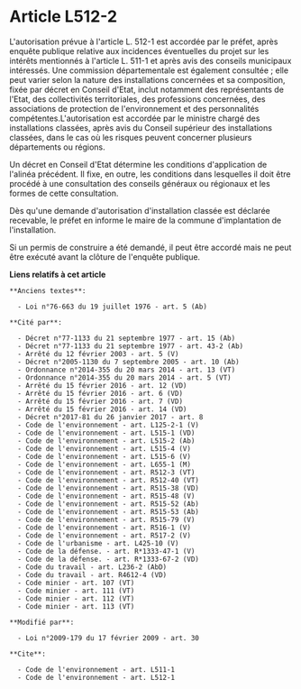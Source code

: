 # Article L512-2

L'autorisation prévue à l'article L. 512-1 est accordée par le préfet, après enquête publique relative aux incidences
éventuelles du projet sur les intérêts mentionnés à l'article L. 511-1 et après avis des conseils municipaux intéressés. Une
commission départementale est également consultée ; elle peut varier selon la nature des installations concernées et sa
composition, fixée par décret en Conseil d'Etat, inclut notamment des représentants de l'Etat, des collectivités
territoriales, des professions concernées, des associations de protection de l'environnement et des personnalités
compétentes.L'autorisation est accordée par le ministre chargé des installations classées, après avis du Conseil supérieur
des installations classées, dans le cas où les risques peuvent concerner plusieurs départements ou régions. 

Un décret en Conseil d'Etat détermine les conditions d'application de l'alinéa précédent. Il fixe, en outre, les conditions
dans lesquelles il doit être procédé à une consultation des conseils généraux ou régionaux et les formes de cette
consultation. 

Dès qu'une demande d'autorisation d'installation classée est déclarée recevable, le préfet en informe le maire de la commune
d'implantation de l'installation. 

Si un permis de construire a été demandé, il peut être accordé mais ne peut être exécuté avant la clôture de l'enquête
publique.

**Liens relatifs à cet article**

	**Anciens textes**:

	  - Loi n°76-663 du 19 juillet 1976 - art. 5 (Ab)

	**Cité par**:

	  - Décret n°77-1133 du 21 septembre 1977 - art. 15 (Ab)
	  - Décret n°77-1133 du 21 septembre 1977 - art. 43-2 (Ab)
	  - Arrêté du 12 février 2003 - art. 5 (V)
	  - Décret n°2005-1130 du 7 septembre 2005 - art. 10 (Ab)
	  - Ordonnance n°2014-355 du 20 mars 2014 - art. 13 (VT)
	  - Ordonnance n°2014-355 du 20 mars 2014 - art. 5 (VT)
	  - Arrêté du 15 février 2016 - art. 12 (VD)
	  - Arrêté du 15 février 2016 - art. 6 (VD)
	  - Arrêté du 15 février 2016 - art. 7 (VD)
	  - Arrêté du 15 février 2016 - art. 14 (VD)
	  - Décret n°2017-81 du 26 janvier 2017 - art. 8
	  - Code de l'environnement - art. L125-2-1 (V)
	  - Code de l'environnement - art. L515-1 (VD)
	  - Code de l'environnement - art. L515-2 (Ab)
	  - Code de l'environnement - art. L515-4 (V)
	  - Code de l'environnement - art. L515-6 (V)
	  - Code de l'environnement - art. L655-1 (M)
	  - Code de l'environnement - art. R512-3 (VT)
	  - Code de l'environnement - art. R512-40 (VT)
	  - Code de l'environnement - art. R515-38 (VD)
	  - Code de l'environnement - art. R515-48 (V)
	  - Code de l'environnement - art. R515-52 (Ab)
	  - Code de l'environnement - art. R515-53 (Ab)
	  - Code de l'environnement - art. R515-79 (V)
	  - Code de l'environnement - art. R516-1 (V)
	  - Code de l'environnement - art. R517-2 (V)
	  - Code de l'urbanisme - art. L425-10 (V)
	  - Code de la défense. - art. R*1333-47-1 (V)
	  - Code de la défense. - art. R*1333-67-2 (VD)
	  - Code du travail - art. L236-2 (AbD)
	  - Code du travail - art. R4612-4 (VD)
	  - Code minier - art. 107 (VT)
	  - Code minier - art. 111 (VT)
	  - Code minier - art. 112 (VT)
	  - Code minier - art. 113 (VT)

	**Modifié par**:

	  - Loi n°2009-179 du 17 février 2009 - art. 30

	**Cite**:

	  - Code de l'environnement - art. L511-1
	  - Code de l'environnement - art. L512-1
